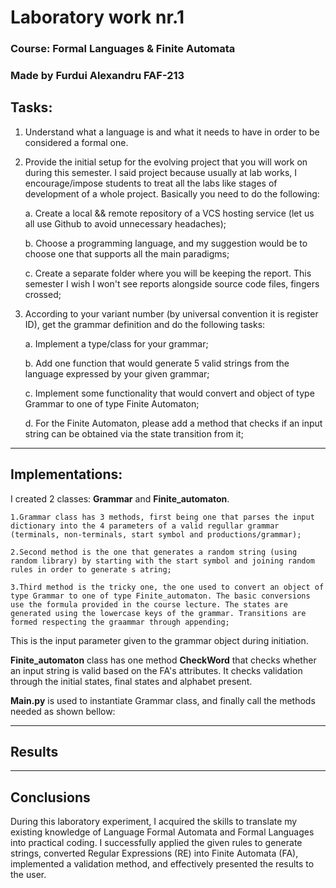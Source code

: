 # Laboratory work nr.1
### Course: Formal Languages & Finite Automata
### Made by Furdui Alexandru  FAF-213 
## Tasks:
1. Understand what a language is and what it needs to have in order to be considered a formal one.

2. Provide the initial setup for the evolving project that you will work on during this semester. I said project because
usually at lab works, I encourage/impose students to treat all the labs like stages of development of a whole project. 
Basically you need to do the following:

    a. Create a local && remote repository of a VCS hosting service (let us all use Github to avoid unnecessary headaches);

    b. Choose a programming language, and my suggestion would be to choose one that supports all the main paradigms;

    c. Create a separate folder where you will be keeping the report. This semester I wish I won't see reports alongside
source code files, fingers crossed;

3. According to your variant number (by universal convention it is register ID), get the grammar definition and do the 
following tasks:

    a. Implement a type/class for your grammar;

    b. Add one function that would generate 5 valid strings from the language expressed by your given grammar;

    c. Implement some functionality that would convert and object of type Grammar to one of type Finite Automaton;
    
    d. For the Finite Automaton, please add a method that checks if an input string can be obtained via the state 
transition from it;

---

## Implementations:
I created 2 classes: **Grammar** and **Finite_automaton**.

    1.Grammar class has 3 methods, first being one that parses the input dictionary into the 4 parameters of a valid regullar grammar (terminals, non-terminals, start symbol and productions/grammar);

    2.Second method is the one that generates a random string (using random library) by starting with the start symbol and joining random rules in order to generate s atring;

    3.Third method is the tricky one, the one used to convert an object of type Grammar to one of type Finite_automaton. The basic conversions use the formula provided in the course lecture. The states are generated using the lowercase keys of the grammar. Transitions are formed respecting the graammar through appending;

This is the input parameter given to the grammar object during initiation.



**Finite_automaton** class has one method __CheckWord__ that checks whether an input string is valid based on the FA's attributes. It checks validation through the initial states, final states and alphabet present.

**Main.py** is used to instantiate Grammar class, and finally call the methods needed as shown bellow:


---
## Results


---
## Conclusions
During this laboratory experiment, I acquired the skills to translate my existing knowledge of Language Formal Automata and Formal Languages into practical coding. I successfully applied the given rules to generate strings, converted Regular Expressions (RE) into Finite Automata (FA), implemented a validation method, and effectively presented the results to the user.
